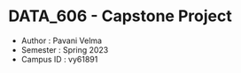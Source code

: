 # DATA_606 - Capstone Project
- Author : Pavani Velma
- Semester : Spring 2023
- Campus ID : vy61891
